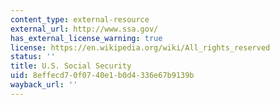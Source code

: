 ```yaml
---
content_type: external-resource
external_url: http://www.ssa.gov/
has_external_license_warning: true
license: https://en.wikipedia.org/wiki/All_rights_reserved
status: ''
title: U.S. Social Security
uid: 8effecd7-0f07-40e1-b0d4-336e67b9139b
wayback_url: ''
---
```

